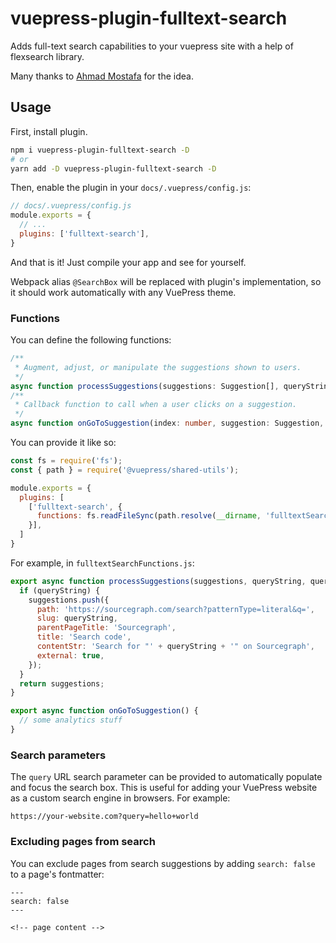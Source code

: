 # vuepress-plugin-fulltext-search

Adds full-text search capabilities to your vuepress site with a help of flexsearch library.

Many thanks to [Ahmad Mostafa](https://ahmadmostafa.com/2019/12/09/build-better-search-in-vuepress-site/) for the idea.

## Usage

First, install plugin.

```bash
npm i vuepress-plugin-fulltext-search -D
# or
yarn add -D vuepress-plugin-fulltext-search -D
```

Then, enable the plugin in your `docs/.vuepress/config.js`:

```js
// docs/.vuepress/config.js
module.exports = {
  // ...
  plugins: ['fulltext-search'],
}
```

And that is it! Just compile your app and see for yourself.

Webpack alias `@SearchBox` will be replaced with plugin's implementation, so it should work automatically with any
VuePress theme.

### Functions

You can define the following functions:

```ts
/**
 * Augment, adjust, or manipulate the suggestions shown to users.
 */
async function processSuggestions(suggestions: Suggestion[], queryString: string, queryTerms: string[]): Suggestion[]
/**
 * Callback function to call when a user clicks on a suggestion.
 */
async function onGoToSuggestion(index: number, suggestion: Suggestion, queryString: string, queryTerms: string[])
```

You can provide it like so:

```js
const fs = require('fs');
const { path } = require('@vuepress/shared-utils');

module.exports = {
  plugins: [
    ['fulltext-search', {
      functions: fs.readFileSync(path.resolve(__dirname, 'fulltextSearchFunctions.js')),
    }],
  ]
}
```

For example, in `fulltextSearchFunctions.js`:

```js
export async function processSuggestions(suggestions, queryString, queryTerms) {
  if (queryString) {
    suggestions.push({
      path: 'https://sourcegraph.com/search?patternType=literal&q=',
      slug: queryString,
      parentPageTitle: 'Sourcegraph',
      title: 'Search code',
      contentStr: 'Search for "' + queryString + '" on Sourcegraph',
      external: true,
    });
  }
  return suggestions;
}

export async function onGoToSuggestion() {
  // some analytics stuff
}
```

### Search parameters

The `query` URL search parameter can be provided to automatically populate and focus the search box. This is useful for adding your VuePress website as a custom search engine in browsers. For example:

```none
https://your-website.com?query=hello+world
```

### Excluding pages from search

You can exclude pages from search suggestions by adding `search: false` to a page's fontmatter:

```none
---
search: false
---

<!-- page content -->
```
